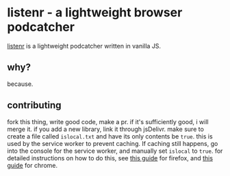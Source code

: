 # listenr - a lightweight browser podcatcher

[listenr](https://listenr.gq/) is a lightweight podcatcher written in vanilla JS.

## why?
because.

## contributing
fork this thing, write good code, make a pr.
if it's sufficiently good, i will merge it.
if you add a new library, link it through jsDelivr.
make sure to create a file called `islocal.txt` and have its only contents be `true`. this is used by the service worker to prevent caching. If caching still happens, go into the console for the service worker, and manually set `islocal` to `true`.
for detailed instructions on how to do this, see [this guide](https://developer.mozilla.org/en-US/docs/Tools/about:debugging) for firefox, and [this guide](https://developer.chrome.com/docs/devtools/progressive-web-apps/#service-workers) for chrome.
